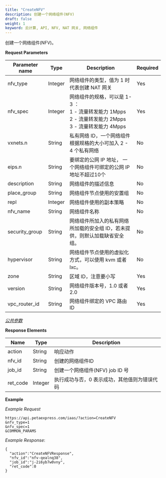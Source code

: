 ```yaml
---
title: "CreateNFV"
description: 创建一个网络组件(NFV)
draft: false
weight: 1
keyword: 云计算, API, NFV, NAT 网关, 网络组件
---
```




创建一个网络组件(NFV)。

**Request Parameters**

| Parameter name | Type | Description | Required |
| --- | --- | --- | --- |
| nfv_type | Integer | 网络组件的类型，值为 1 时代表创建 NAT 网关 | Yes |
| nfv_spec | Integer | 网络组件的规格，可以是 1-3 ：<br/> 1 - 流量转发能力 1Mpps  <br/> 2 - 流量转发能力 2Mpps <br/> 3 - 流量转发能力 4Mpps | Yes |
| vxnets.n | String | 私有网络 ID，一个网络组件根据规格的大小可加入 2 - 4 个私有网络 | No |
| eips.n | String | 要绑定的公网 IP 地址， 一个网络组件可绑定的公网 IP 地址不超过10个 | No |
| description | String | 网络组件的描述信息 | No |
| place_group | String | 网络组件节点使用的安置组 | No |
| repl | Integer | 网络组件使用的副本策略 | No |
| nfv_name | String | 网络组件名称 | No |
| security_group | String | 网络组件所加入的私有网络所加载的安全组 ID，若未提供，则默认加载缺省安全组。 | No |
| hypervisor | String | 网络组件节点使用的虚拟化方式，可以使用 kvm 或者 lxc。 | No |
| zone | String | 区域 ID，注意要小写 | Yes |
| version | String | 网络组件版本号，1.0 或者 2.0 | Yes |
| vpc_router_id | String | 网络组件绑定的 VPC 路由 ID | Yes |

[_公共参数_](../../get_api/parameters/)

**Response Elements**

| Name | Type | Description |
| --- | --- | --- |
| action | String | 响应动作 |
| nfv_id | String | 创建的网络组件ID |
| job_id | String | 创建一个网络组件(NFV) job ID 号 |
| ret_code | Integer | 执行成功与否，0 表示成功，其他值则为错误代码 |

**Example**

_Example Request_

```
https://api.petaexpress.com/iaas/?action=CreateNFV
&nfv_type=1
&nfv_spec=1
&COMMON_PARAMS
```

_Example Response_:

```
{
  "action":"CreateNFVResponse",
  "nfv_id":"nfv-qealnq38",
  "job_id":"j-2i6yb7w0vny",
  "ret_code":0
}
```
